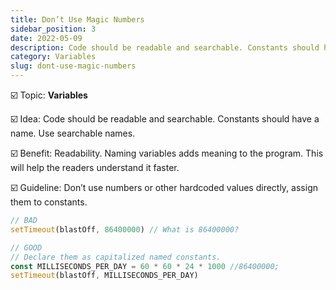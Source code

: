 ```yaml
---
title: Don’t Use Magic Numbers
sidebar_position: 3
date: 2022-05-09
description: Code should be readable and searchable. Constants should have a name. Use searchable names.
category: Variables
slug: dont-use-magic-numbers
---
```


☑️ Topic: **Variables**

☑️ Idea: Code should be readable and searchable. Constants should have a name. Use searchable names.

☑️ Benefit: Readability. Naming variables adds meaning to the program. This will help the readers understand it faster.

☑️ Guideline: Don’t use numbers or other hardcoded values directly, assign them to constants.

```javascript
// BAD
setTimeout(blastOff, 86400000) // What is 86400000?

// GOOD
// Declare them as capitalized named constants.
const MILLISECONDS_PER_DAY = 60 * 60 * 24 * 1000 //86400000;
setTimeout(blastOff, MILLISECONDS_PER_DAY)
```

